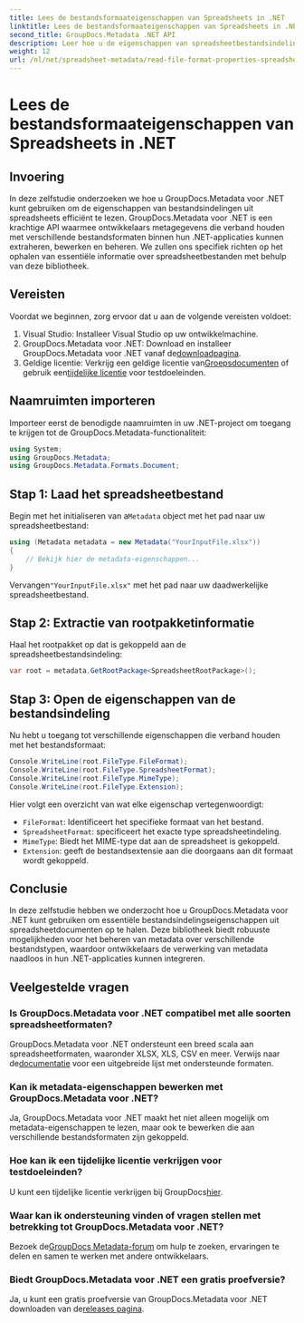 ```yaml
---
title: Lees de bestandsformaateigenschappen van Spreadsheets in .NET
linktitle: Lees de bestandsformaateigenschappen van Spreadsheets in .NET
second_title: GroupDocs.Metadata .NET API
description: Leer hoe u de eigenschappen van spreadsheetbestandsindelingen kunt lezen met GroupDocs.Metadata voor .NET. Krijg toegang tot de bestandsindeling, het MIME-type en meer met eenvoudige API-aanroepen.
weight: 12
url: /nl/net/spreadsheet-metadata/read-file-format-properties-spreadsheets/
---
```


# Lees de bestandsformaateigenschappen van Spreadsheets in .NET

## Invoering
In deze zelfstudie onderzoeken we hoe u GroupDocs.Metadata voor .NET kunt gebruiken om de eigenschappen van bestandsindelingen uit spreadsheets efficiënt te lezen. GroupDocs.Metadata voor .NET is een krachtige API waarmee ontwikkelaars metagegevens die verband houden met verschillende bestandsformaten binnen hun .NET-applicaties kunnen extraheren, bewerken en beheren. We zullen ons specifiek richten op het ophalen van essentiële informatie over spreadsheetbestanden met behulp van deze bibliotheek.
## Vereisten
Voordat we beginnen, zorg ervoor dat u aan de volgende vereisten voldoet:
1. Visual Studio: Installeer Visual Studio op uw ontwikkelmachine.
2.  GroupDocs.Metadata voor .NET: Download en installeer GroupDocs.Metadata voor .NET vanaf de[downloadpagina](https://releases.groupdocs.com/metadata/net/).
3.  Geldige licentie: Verkrijg een geldige licentie van[Groepsdocumenten](https://purchase.groupdocs.com/buy) of gebruik een[tijdelijke licentie](https://purchase.groupdocs.com/temporary-license/) voor testdoeleinden.

## Naamruimten importeren
Importeer eerst de benodigde naamruimten in uw .NET-project om toegang te krijgen tot de GroupDocs.Metadata-functionaliteit:
```csharp
using System;
using GroupDocs.Metadata;
using GroupDocs.Metadata.Formats.Document;
```
## Stap 1: Laad het spreadsheetbestand
 Begin met het initialiseren van a`Metadata` object met het pad naar uw spreadsheetbestand:
```csharp
using (Metadata metadata = new Metadata("YourInputFile.xlsx"))
{
    // Bekijk hier de metadata-eigenschappen...
}
```
 Vervangen`"YourInputFile.xlsx"` met het pad naar uw daadwerkelijke spreadsheetbestand.
## Stap 2: Extractie van rootpakketinformatie
Haal het rootpakket op dat is gekoppeld aan de spreadsheetbestandsindeling:
```csharp
var root = metadata.GetRootPackage<SpreadsheetRootPackage>();
```
## Stap 3: Open de eigenschappen van de bestandsindeling
Nu hebt u toegang tot verschillende eigenschappen die verband houden met het bestandsformaat:
```csharp
Console.WriteLine(root.FileType.FileFormat);
Console.WriteLine(root.FileType.SpreadsheetFormat);
Console.WriteLine(root.FileType.MimeType);
Console.WriteLine(root.FileType.Extension);
```
Hier volgt een overzicht van wat elke eigenschap vertegenwoordigt:
- `FileFormat`: Identificeert het specifieke formaat van het bestand.
- `SpreadsheetFormat`: specificeert het exacte type spreadsheetindeling.
- `MimeType`: Biedt het MIME-type dat aan de spreadsheet is gekoppeld.
- `Extension`: geeft de bestandsextensie aan die doorgaans aan dit formaat wordt gekoppeld.

## Conclusie
In deze zelfstudie hebben we onderzocht hoe u GroupDocs.Metadata voor .NET kunt gebruiken om essentiële bestandsindelingseigenschappen uit spreadsheetdocumenten op te halen. Deze bibliotheek biedt robuuste mogelijkheden voor het beheren van metadata over verschillende bestandstypen, waardoor ontwikkelaars de verwerking van metadata naadloos in hun .NET-applicaties kunnen integreren.

## Veelgestelde vragen
### Is GroupDocs.Metadata voor .NET compatibel met alle soorten spreadsheetformaten?
 GroupDocs.Metadata voor .NET ondersteunt een breed scala aan spreadsheetformaten, waaronder XLSX, XLS, CSV en meer. Verwijs naar de[documentatie](https://tutorials.groupdocs.com/metadata/net/) voor een uitgebreide lijst met ondersteunde formaten.
### Kan ik metadata-eigenschappen bewerken met GroupDocs.Metadata voor .NET?
Ja, GroupDocs.Metadata voor .NET maakt het niet alleen mogelijk om metadata-eigenschappen te lezen, maar ook te bewerken die aan verschillende bestandsformaten zijn gekoppeld.
### Hoe kan ik een tijdelijke licentie verkrijgen voor testdoeleinden?
 U kunt een tijdelijke licentie verkrijgen bij GroupDocs[hier](https://purchase.groupdocs.com/temporary-license/).
### Waar kan ik ondersteuning vinden of vragen stellen met betrekking tot GroupDocs.Metadata voor .NET?
 Bezoek de[GroupDocs Metadata-forum](https://forum.groupdocs.com/c/metadata/14) om hulp te zoeken, ervaringen te delen en samen te werken met andere ontwikkelaars.
### Biedt GroupDocs.Metadata voor .NET een gratis proefversie?
 Ja, u kunt een gratis proefversie van GroupDocs.Metadata voor .NET downloaden van de[releases pagina](https://releases.groupdocs.com/).